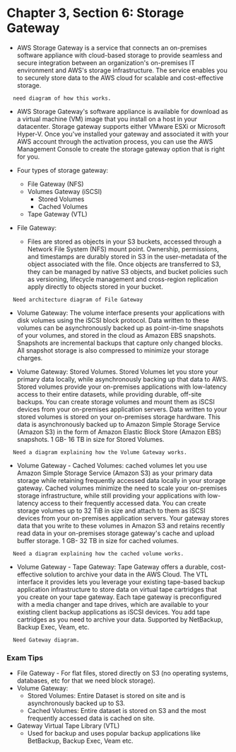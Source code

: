 # Chapter 3, Section 6: Storage Gateway

- AWS Storage Gateway is a service that connects an on-premises software appliance with cloud-based storage to provide seamless and secure integration between an organization's on-premises IT environment and AWS's storage infrastructure. The service enables you to securely store data to the AWS cloud for scalable and cost-effective storage.

```
  need diagram of how this works.
```

- AWS Storage Gateway's software appliance is available for download as a virtual machine (VM) image that you install on a host in your datacenter. Storage gateway supports either VMware ESXi or Microsoft Hyper-V. Once you've installed your gateway and associated it with your AWS account through the activation process, you can use the AWS Management Console to create the storage gateway option that is right for you.

- Four types of storage gateway:
    - File Gateway (NFS)
    - Volumes Gateway (iSCSI)
      - Stored Volumes  
      - Cached Volumes
    - Tape Gateway (VTL)

- File Gateway:
  - Files are stored as objects in your S3 buckets, accessed through a Network File System (NFS) mount point. Ownership, permissions, and timestamps are durably stored in S3 in the user-metadata of the object associated with the file. Once objects are transferred to S3, they can be managed by native S3 objects, and bucket policies such as versioning, lifecycle management and cross-region replication apply directly to objects stored in your bucket.

```
  Need architecture diagram of File Gateway
```

- Volume Gateway: The volume interface presents your applications with disk volumes using the iSCSI block protocol. Data written to these volumes can be asynchronously backed up as point-in-time snapshots of your volumes, and stored in the cloud as Amazon EBS snapshots. Snapshots are incremental backups that capture only changed blocks. All snapshot storage is also compressed to minimize your storage charges.

- Volume Gateway: Stored Volumes. Stored Volumes let you store your primary data locally, while asynchronously backing up that data to AWS. Stored volumes provide your on-premises applications with low-latency access to their entire datasets, while providing durable, off-site backups. You can create storage volumes and mount them as iSCSI devices from your on-premises application servers. Data written to your stored volumes is stored on your on-premises storage hardware. This data is asynchronously backed up to Amazon Simple Storage Service (Amazon S3) in the form of Amazon Elastic Block Store (Amazon EBS) snapshots. 1 GB- 16 TB in size for Stored Volumes.

```
  Need a diagram explaining how the Volume Gateway works.
```

- Volume Gateway - Cached Volumes: cached volumes let you use Amazon Simple Storage Service (Amazon S3) as your primary data storage while retaining frequently accessed data locally in your storage gateway. Cached volumes minimize the need to scale your on-premises storage infrastructure, while still providing your applications with low-latency access to their frequently accessed data. You can create storage volumes up to 32 TiB in size and attach to them as iSCSI devices from your on-premises application servers. Your gateway stores data that you write to these volumes in Amazon S3 and retains recently read data in your on-premises storage gateway's cache and upload buffer storage. 1 GB- 32 TB in size for cached volumes.

```
  Need a diagram explaining how the cached volume works.
```

- Volume Gateway - Tape Gateway: Tape Gateway offers a durable, cost-effective solution to archive your data in the AWS Cloud. The VTL interface it provides lets you leverage your existing tape-based backup application infrastructure to store data on virtual tape cartridges that you create on your tape gateway. Each tape gateway is preconfigured with a media changer and tape drives, which are available to your existing client backup applications as iSCSI devices. You add tape cartridges as you need to archive your data. Supported by NetBackup, Backup Exec, Veam, etc.

```
  Need Gateway diagram.
```

### Exam Tips

- File Gateway - For flat files, stored directly on S3 (no operating systems,  databases, etc for that we need block storage).
- Volume Gateway:
  - Stored Volumes:  Entire Dataset is stored on site and is asynchronously backed up to S3.
  - Cached Volumes: Entire dataset is stored on S3 and the most frequently accessed data is cached on site.
- Gateway Virtual Tape Library (VTL)
  - Used for backup and uses popular backup applications like BetBackup, Backup Exec, Veam etc. 

